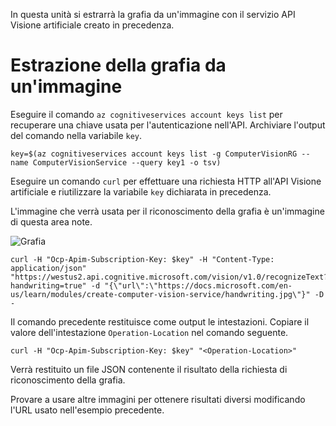 In questa unità si estrarrà la grafia da un'immagine con il servizio API Visione artificiale creato in precedenza.

# <a name="extracting-the-handwriting-from-an-image"></a>Estrazione della grafia da un'immagine

Eseguire il comando `az cognitiveservices account keys list` per recuperare una chiave usata per l'autenticazione nell'API. Archiviare l'output del comando nella variabile `key`.

```azurecli
key=$(az cognitiveservices account keys list -g ComputerVisionRG --name ComputerVisionService --query key1 -o tsv)
```

Eseguire un comando `curl` per effettuare una richiesta HTTP all'API Visione artificiale e riutilizzare la variabile `key` dichiarata in precedenza.

L'immagine che verrà usata per il riconoscimento della grafia è un'immagine di questa area note.

![Grafia](../images/handwriting.jpg)

```azurecli
curl -H "Ocp-Apim-Subscription-Key: $key" -H "Content-Type: application/json" "https://westus2.api.cognitive.microsoft.com/vision/v1.0/recognizeText?handwriting=true" -d "{\"url\":\"https://docs.microsoft.com/en-us/learn/modules/create-computer-vision-service/handwriting.jpg\"}" -D -
```

Il comando precedente restituisce come output le intestazioni. Copiare il valore dell'intestazione `Operation-Location` nel comando seguente.

```azurecli
curl -H "Ocp-Apim-Subscription-Key: $key" "<Operation-Location>"
```

Verrà restituito un file JSON contenente il risultato della richiesta di riconoscimento della grafia.

Provare a usare altre immagini per ottenere risultati diversi modificando l'URL usato nell'esempio precedente.